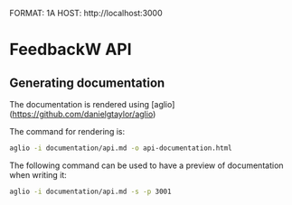 FORMAT: 1A
HOST: http://localhost:3000

# FeedbackW API
## Generating documentation

The documentation is rendered using [aglio] (https://github.com/danielgtaylor/aglio)

The command for rendering is: 

```bash
aglio -i documentation/api.md -o api-documentation.html
```

The following command can be used to have a preview of documentation when writing it:

```bash
aglio -i documentation/api.md -s -p 3001
```

<!-- include(group-events.md) -->
